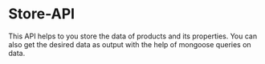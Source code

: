 # Store-API

This API helps to you store the data of products and its properties. You can also get the desired data as output with the help of mongoose queries on data. 